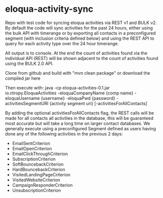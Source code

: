 eloqua-activity-sync
====================

Repo with test code for syncing eloqua activities via REST v1 and BULK v2.  By default the code will sync activities for the past 24 hours, either using the bulk API with timerange or by exporting all contacts in a preconfigured segment (with inclusion criteria defined below) and using the REST API to query for each activity type over the 24 hour timerange. 

All output is to console.  At the end the count of activities found via the individual API (REST) will be shown adjacent to the count of activities found using the BULK 2.0 API. 

Clone from github and build with "mvn clean package" or download the compiled jar here 

Then execute with:
java -cp eloqua-activities-0.1.jar io.ntropy.EloquaActivities -eloquaCompanyName {comp name} -eloquaUsername {username} -eloquaPwd {password} -activitiesSegmentURI {activity segment uri} [-activitiesForAllContacts]

By adding the optional activitiesForAllContacts flag, the REST calls will be made for all contacts all activities in the database, this will be guaranteed most accurate but will take a long time on larger contact databases. We generally execute using a preconfigured Segment defined as users having done any of the following activities in the previous 2 days:

* EmailSentCriterion
* EmailOpenCriterion
* EmailClickThroughCriterion
* SubscriptionCriterion
* SoftBouncebackCriterion
* HardBouncebackCriterion
* VisitedLandingPageCriterion
* VisitedWebsiteCriterion
* CampaignResponderCriterion
* UnsubscriptionCriterion

 
